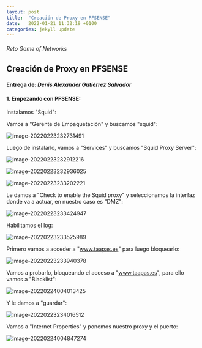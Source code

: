 ```yaml
---
layout: post
title:  "Creación de Proxy en PFSENSE"
date:   2022-01-21 11:32:19 +0100
categories: jekyll update
---
```

###### Reto Game of Networks

## Creación de Proxy en PFSENSE

#### Entrega de: *Denis Alexander Gutiérrez Salvador*

#### 1. Empezando con PFSENSE:

Instalamos "Squid":

Vamos a "Gerente de Empaquetación" y buscamos "squid":

![image-20220223232731491](https://github.com/MaTthewSsD/Reto/blob/gh-pages/_posts/proxy/image-20220223232731491.png?raw=true)

Luego de instalarlo, vamos a "Services" y buscamos "Squid Proxy Server":

![image-20220223232912216](https://github.com/MaTthewSsD/Reto/blob/gh-pages/_posts/proxy/image-20220223232912216.png?raw=true)

![image-20220223232936025](https://github.com/MaTthewSsD/Reto/blob/gh-pages/_posts/proxy/image-20220223232936025.png?raw=true)

![image-20220223233202221](https://github.com/MaTthewSsD/Reto/blob/gh-pages/_posts/proxy/image-20220223233202221.png?raw=true)

Le damos a "Check to enable the Squid proxy" y seleccionamos la interfaz donde va a actuar, en nuestro caso es "DMZ":

![image-20220223233424947](https://github.com/MaTthewSsD/Reto/blob/gh-pages/_posts/proxy/image-20220223233424947.png?raw=true)

Habilitamos el log:

![image-20220223233525989](https://github.com/MaTthewSsD/Reto/blob/gh-pages/_posts/proxy/image-20220223233525989.png?raw=true)

Primero vamos a acceder a "www.taapas.es" para luego bloquearlo:

![image-20220223233940378](https://github.com/MaTthewSsD/Reto/blob/gh-pages/_posts/proxy/image-20220223233940378.png?raw=true)

Vamos a probarlo, bloqueando el acceso a "www.taapas.es", para ello vamos a "Blacklist":

![image-20220224004013425](https://github.com/MaTthewSsD/Reto/blob/gh-pages/_posts/proxy/image-20220224004013425.png?raw=true)

Y le damos a "guardar":

![image-20220223234016512](https://github.com/MaTthewSsD/Reto/blob/gh-pages/_posts/proxy/image-20220223234016512.png?raw=true)

Vamos a "Internet Properties" y ponemos nuestro proxy y el puerto:

![image-20220224004847274](https://github.com/MaTthewSsD/Reto/blob/gh-pages/_posts/proxy/image-20220224004847274.png?raw=true)







